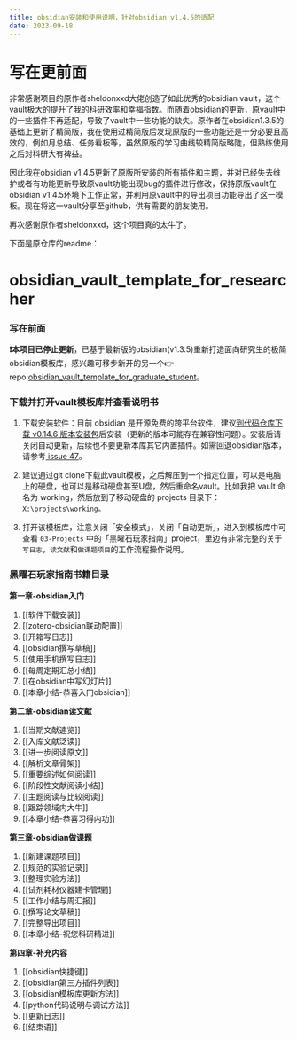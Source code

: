 ```yaml
---
title: obsidian安装和使用说明，针对obsidian v1.4.5的适配
date: 2023-09-18
---
```

# 写在更前面

非常感谢项目的原作者sheldonxxd大佬创造了如此优秀的obsidian vault，这个vault极大的提升了我的科研效率和幸福指数。而随着obsidian的更新，原vault中的一些插件不再适配，导致了vault中一些功能的缺失。原作者在obsidian1.3.5的基础上更新了精简版，我在使用过精简版后发现原版的一些功能还是十分必要且高效的，例如月总结、任务看板等，虽然原版的学习曲线较精简版略陡，但熟练使用之后对科研大有裨益。

因此我在obsidian v1.4.5更新了原版所安装的所有插件和主题，并对已经失去维护或者有功能更新导致原vault功能出现bug的插件进行修改，保持原版vault在obsidian v1.4.5环境下工作正常，并利用原vault中的导出项目功能导出了这一模板。现在将这一vault分享至github，供有需要的朋友使用。

再次感谢原作者sheldonxxd，这个项目真的太牛了。

下面是原仓库的readme：

# obsidian_vault_template_for_researcher

### 写在前面

**❗本项目已停止更新**，已基于最新版的obsidian(v1.3.5)重新打造面向研究生的极简obsidian模板库，感兴趣可移步新开的另一个👉repo:[obsidian_vault_template_for_graduate_student](https://github.com/sheldonxxd/obsidian_vault_template_for_graduate_student)。

### 下载并打开vault模板库并查看说明书

1. 下载安装软件：目前 obsidian 是开源免费的跨平台软件，建议[到代码仓库下载 v0.14.6 版本安装包](https://github.com/obsidianmd/obsidian-releases/releases/tag/v0.14.6)后安装（更新的版本可能存在兼容性问题）。安装后请关闭自动更新，后续也不要更新本库其它内置插件。如需回退obsidian版本，请参考[ issue 47](https://github.com/sheldonxxd/obsidian_vault_template_for_researcher/issues/47)。

2. 建议通过git clone下载此vault模板，之后解压到一个指定位置，可以是电脑上的硬盘，也可以是移动硬盘甚至U盘，然后重命名vault。比如我把 vault 命名为 working，然后放到了移动硬盘的 projects 目录下：`X:\projects\working`。

3. 打开该模板库，注意关闭「安全模式」，关闭「自动更新」，进入到模板库中可查看 `03-Projects` 中的「黑曜石玩家指南」project，里边有非常完整的关于 `写日志`，`读文献`和`做课题项目`的工作流程操作说明。


### 黑曜石玩家指南书籍目录

**第一章-obsidian入门** 

1. [[软件下载安装]]
2. [[zotero-obsidian联动配置]]
3. [[开箱写日志]]
4. [[obsidian撰写草稿]]
5. [[使用手机撰写日志]]
6. [[每周定期汇总小结]]
7. [[在obsidian中写幻灯片]]
8. [[本章小结-恭喜入门obsidian]]

**第二章-obsidian读文献**

1. [[当期文献速览]] 
2. [[入库文献泛读]] 
3. [[进一步阅读原文]] 
4. [[解析文章骨架]] 
5. [[重要综述如何阅读]] 
6. [[阶段性文献阅读小结]] 
7. [[主题阅读与比较阅读]] 
8. [[跟踪领域内大牛]] 
9. [[本章小结-恭喜习得内功]]

**第三章-obsidian做课题**

1. [[新建课题项目]] 
2. [[规范的实验记录]] 
3. [[整理实验方法]] 
4. [[试剂耗材仪器建卡管理]] 
5. [[工作小结与周汇报]] 
6.  [[撰写论文草稿]] 
7.  [[完整导出项目]]
8.  [[本章小结-祝您科研精进]]

**第四章-补充内容**

1. [[obsidian快捷键]]
2. [[obsidian第三方插件列表]]
3. [[obsidian模板库更新方法]]
4. [[python代码说明与调试方法]]
5. [[更新日志]]
6. [[结束语]]
